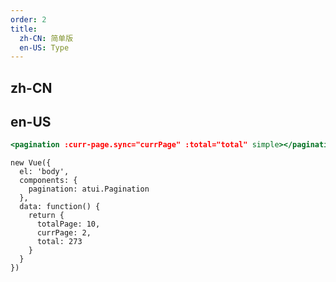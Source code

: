 ```yaml
---
order: 2
title:
  zh-CN: 简单版
  en-US: Type
---
```


## zh-CN



## en-US


````jsx
<pagination :curr-page.sync="currPage" :total="total" simple></pagination>
````

````vue-script
new Vue({
  el: 'body',
  components: {
    pagination: atui.Pagination
  },
  data: function() {
    return {
      totalPage: 10,
      currPage: 2,
      total: 273
    }
  }
})
````
